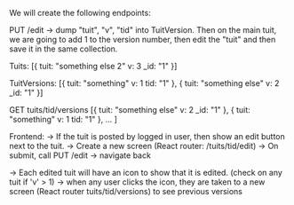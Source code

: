 
We will create the following endpoints: 

PUT /edit -> dump "tuit", "v", "tid" into TuitVersion. Then on the main tuit, we are going to add 1 to the version number, then edit the "tuit" and then save it in the same collection.

Tuits:
[{
    tuit: "something else 2"
    v: 3
    _id: "1"
}]

TuitVersions:
[{
    tuit: "something"
    v: 1
    tid: "1"
}, {
    tuit: "something else"
    v: 2
    _id: "1"
}]

GET tuits/tid/versions
[{
    tuit: "something else"
    v: 2
    _id: "1"
}, {
    tuit: "something"
    v: 1
    tid: "1"
}, ... ]




Frontend:
-> If the tuit is posted by logged in user, then show an edit button next to the tuit.
-> Create a new screen (React router: /tuits/tid/edit)
-> On submit, call PUT /edit -> navigate back

-> Each edited tuit will have an icon to show that it is edited. (check on any tuit if 'v' > 1)
-> when any user clicks the icon, they are taken to a new screen (React router tuits/tid/versions) to see previous versions